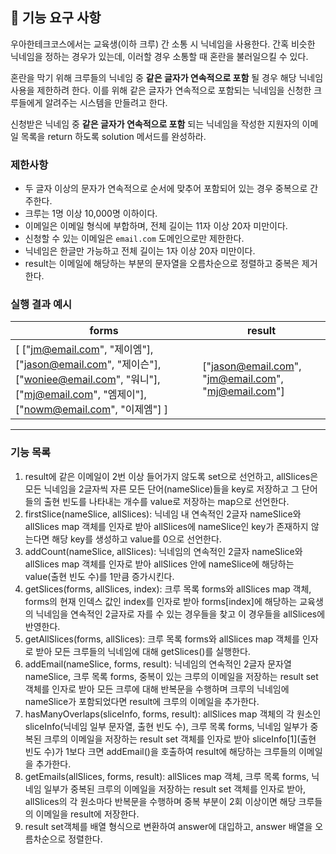 ## 🚀 기능 요구 사항

우아한테크코스에서는 교육생(이하 크루) 간 소통 시 닉네임을 사용한다. 간혹 비슷한 닉네임을 정하는 경우가 있는데, 이러할 경우 소통할 때 혼란을 불러일으킬 수 있다.

혼란을 막기 위해 크루들의 닉네임 중 **같은 글자가 연속적으로 포함** 될 경우 해당 닉네임 사용을 제한하려 한다. 이를 위해 같은 글자가 연속적으로 포함되는 닉네임을 신청한 크루들에게 알려주는 시스템을 만들려고 한다.

신청받은 닉네임 중 **같은 글자가 연속적으로 포함** 되는 닉네임을 작성한 지원자의 이메일 목록을 return 하도록 solution 메서드를 완성하라.

### 제한사항

- 두 글자 이상의 문자가 연속적으로 순서에 맞추어 포함되어 있는 경우 중복으로 간주한다.
- 크루는 1명 이상 10,000명 이하이다.
- 이메일은 이메일 형식에 부합하며, 전체 길이는 11자 이상 20자 미만이다.
- 신청할 수 있는 이메일은 `email.com` 도메인으로만 제한한다.
- 닉네임은 한글만 가능하고 전체 길이는 1자 이상 20자 미만이다.
- result는 이메일에 해당하는 부분의 문자열을 오름차순으로 정렬하고 중복은 제거한다.

### 실행 결과 예시

| forms                                                                                                                                                 | result                                              |
| ----------------------------------------------------------------------------------------------------------------------------------------------------- | --------------------------------------------------- |
| [ ["jm@email.com", "제이엠"], ["jason@email.com", "제이슨"], ["woniee@email.com", "워니"], ["mj@email.com", "엠제이"], ["nowm@email.com", "이제엠"] ] | ["jason@email.com", "jm@email.com", "mj@email.com"] |

<hr>

### 기능 목록

1. result에 같은 이메일이 2번 이상 들어가지 않도록 set으로 선언하고, allSlices은 모든 닉네임을 2글자씩 자른 모든 단어(nameSlice)들을 key로 저장하고 그 단어들의 출현 빈도를 나타내는 개수를 value로 저장하는 map으로 선언한다.
2. firstSlice(nameSlice, allSlices): 닉네임 내 연속적인 2글자 nameSlice와 allSlices map 객체를 인자로 받아 allSlices에 nameSlice인 key가 존재하지 않는다면 해당 key를 생성하고 value를 0으로 선언한다.
3. addCount(nameSlice, allSlices): 닉네임의 연속적인 2글자 nameSlice와 allSlices map 객체를 인자로 받아 allSlices 안에 nameSlice에 해당하는 value(출현 빈도 수)를 1만큼 증가시킨다.
4. getSlices(forms, allSlices, index): 크루 목록 forms와 allSlices map 객체, forms의 현재 인덱스 값인 index를 인자로 받아 forms[index]에 해당하는 교육생의 닉네임을 연속적인 2글자로 자를 수 있는 경우들을 찾고 이 경우들을 allSlices에 반영한다.
5. getAllSlices(forms, allSlices): 크루 목록 forms와 allSlices map 객체를 인자로 받아 모든 크루들의 닉네임에 대해 getSlices()를 실행한다.
6. addEmail(nameSlice, forms, result): 닉네임의 연속적인 2글자 문자열 nameSlice, 크루 목록 forms, 중복이 있는 크루의 이메일을 저장하는 result set 객체를 인자로 받아 모든 크루에 대해 반복문을 수행하며 크루의 닉네임에 nameSlice가 포함되었다면 result에 크루의 이메일을 추가한다.
7. hasManyOverlaps(sliceInfo, forms, result): allSlices map 객체의 각 원소인 sliceInfo(닉네임 일부 문자열, 출현 빈도 수), 크루 목록 forms, 닉네임 일부가 중복된 크루의 이메일을 저장하는 result set 객체를 인자로 받아 sliceInfo[1](출현 빈도 수)가 1보다 크면 addEmail()을 호출하여 result에 해당하는 크루들의 이메일을 추가한다.
8. getEmails(allSlices, forms, result): allSlices map 객체, 크루 목록 forms, 닉네임 일부가 중복된 크루의 이메일을 저장하는 result set 객체를 인자로 받아, allSlices의 각 원소마다 반복문을 수행하며 중복 부분이 2회 이상이면 해당 크루들의 이메일을 result에 저장한다.
9. result set객체를 배열 형식으로 변환하여 answer에 대입하고, answer 배열을 오름차순으로 정렬한다.
